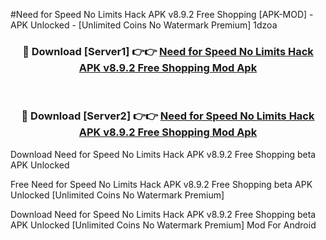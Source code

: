 #Need for Speed No Limits Hack APK v8.9.2 Free Shopping [APK-MOD] - APK Unlocked - [Unlimited Coins No Watermark Premium] 1dzoa



<div align="center">

<h3>🔴 Download [Server1] 👉👉 <a href="https://momento.my/?title=Need_for_Speed_No_Limits_Hack_APK_v8.9.2_Free_Shopping">Need for Speed No Limits Hack APK v8.9.2 Free Shopping Mod Apk</a></h3><br>

<h3>🔴 Download [Server2] 👉👉 <a href="https://momento.my/?title=Need_for_Speed_No_Limits_Hack_APK_v8.9.2_Free_Shopping">Need for Speed No Limits Hack APK v8.9.2 Free Shopping Mod Apk</a></h3>
</div>



Download Need for Speed No Limits Hack APK v8.9.2 Free Shopping beta APK Unlocked

Free Need for Speed No Limits Hack APK v8.9.2 Free Shopping beta APK Unlocked [Unlimited Coins No Watermark Premium]

Download Need for Speed No Limits Hack APK v8.9.2 Free Shopping beta APK Unlocked [Unlimited Coins No Watermark Premium] Mod For Android
